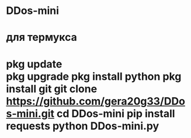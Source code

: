 # DDos-mini
для термукса 
=======================================
pkg update	
pkg upgrade
pkg install python
pkg install git
git clone https://github.com/gera20g33/DDos-mini.git
cd DDos-mini 
pip install requests
python DDos-mini.py
==========================================
